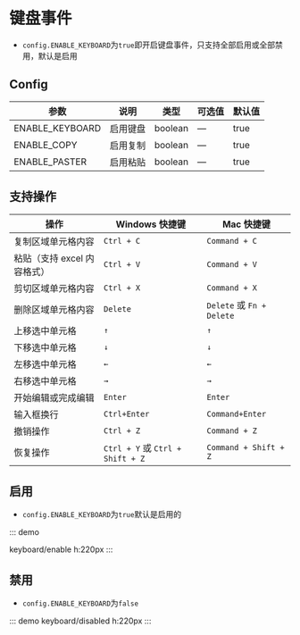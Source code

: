 # 键盘事件

-   `config.ENABLE_KEYBOARD`为`true`即开启键盘事件，只支持全部启用或全部禁用，默认是启用

## Config

| 参数            | 说明     | 类型    | 可选值 | 默认值 |
| --------------- | -------- | ------- | ------ | ------ |
| ENABLE_KEYBOARD | 启用键盘 | boolean | —      | true   |
| ENABLE_COPY     | 启用复制 | boolean | —      | true   |
| ENABLE_PASTER   | 启用粘贴 | boolean | —      | true   |

## 支持操作

| 操作                        | Windows 快捷键                   | Mac 快捷键                |
| --------------------------- | -------------------------------- | ------------------------- |
| 复制区域单元格内容          | `Ctrl + C`                       | `Command + C`             |
| 粘贴（支持 excel 内容格式） | `Ctrl + V`                       | `Command + V`             |
| 剪切区域单元格内容          | `Ctrl + X`                       | `Command + X`             |
| 删除区域单元格内容          | `Delete`                         | `Delete` 或 `Fn + Delete` |
| 上移选中单元格              | `↑`                              | `↑`                       |
| 下移选中单元格              | `↓`                              | `↓`                       |
| 左移选中单元格              | `←`                              | `←`                       |
| 右移选中单元格              | `→`                              | `→`                       |
| 开始编辑或完成编辑          | `Enter`                          | `Enter`                   |
| 输入框换行                        | `Ctrl+Enter`                     | `Command+Enter`           |
| 撤销操作                    | `Ctrl + Z`                       | `Command + Z`             |
| 恢复操作                    | `Ctrl + Y` 或 `Ctrl + Shift + Z` | `Command + Shift + Z`     |

## 启用

-   `config.ENABLE_KEYBOARD`为`true`默认是启用的 

::: demo

keyboard/enable
h:220px
:::

## 禁用

-   `config.ENABLE_KEYBOARD`为`false` 

::: demo
keyboard/disabled
h:220px
:::
